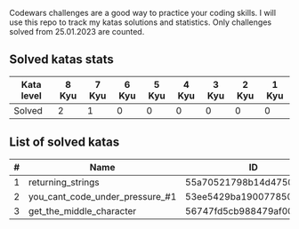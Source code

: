 Codewars challenges are a good way to practice your coding skills. I will use this repo to track my katas solutions and statistics.
Only challenges solved from 25.01.2023 are counted.

## Solved katas stats

| Kata level | 8 Kyu | 7 Kyu | 6 Kyu | 5 Kyu | 4 Kyu | 3 Kyu | 2 Kyu | 1 Kyu |
|------------|-------|-------|-------|-------|-------|-------|-------|-------|
| Solved     | 2     | 1     | 0     | 0     | 0     | 0     | 0     | 0     |


## List of solved katas

| #   | Name                                 | ID                       | Date       | Kyu |
|-----|--------------------------------------|--------------------------|------------|-----|
| 1   | returning_strings                    | 55a70521798b14d4750000a4 | 25.01.2023 | 8   |
| 2   | you_cant_code_under_pressure_#1      | 53ee5429ba190077850011d4 | 25.01.2023 | 8   |
| 3   | get_the_middle_character             | 56747fd5cb988479af000028 | 26.01.2023 | 7   |